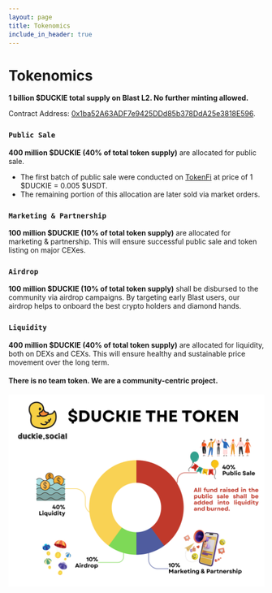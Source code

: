 ```yaml
---
layout: page
title: Tokenomics
include_in_header: true
---
```


# Tokenomics
**1 billion $DUCKIE total supply on Blast L2. No further minting allowed.**

Contract Address: [0x1ba52A63ADF7e9425DDd85b378DdA25e3818E596](https://blastscan.io/token/0x1ba52A63ADF7e9425DDd85b378DdA25e3818E596).

### `Public Sale`
**400 million $DUCKIE (40% of total token supply)** are allocated for public sale.
- The first batch of public sale were conducted on [TokenFi](https://lp.tokenfi.com/en//0x16F8721723093C8DCCB213E1861efa0F525bB8a7?chain=81457) at price of 1 $DUCKIE = 0.005 $USDT.
- The remaining portion of this allocation are later sold via market orders.

### `Marketing & Partnership`
**100 million $DUCKIE (10% of total token supply)** are allocated for marketing & partnership. This will ensure successful public sale and token listing on major CEXes.

### `Airdrop`
**100 million $DUCKIE (10% of total token supply)** shall be disbursed to the community via airdrop campaigns. By targeting early Blast users, our airdrop helps to onboard the best crypto holders and diamond hands.

### `Liquidity`
**400 million $DUCKIE (40% of total token supply)** are allocated for liquidity, both on DEXs and CEXs. This will ensure healthy and sustainable price movement over the long term.

#### There is no team token. We are a community-centric project.

![Tokenomics](/assets/tokenomics.png)
